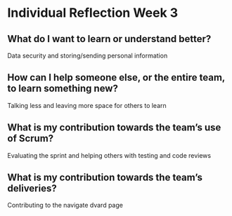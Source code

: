 # Individual Reflection Week 3

## What do I want to learn or understand better?
Data security and storing/sending personal information

## How can I help someone else, or the entire team, to learn something new?
Talking less and leaving more space for others to learn

## What is my contribution towards the team’s use of Scrum?
Evaluating the sprint and helping others with testing and code reviews

## What is my contribution towards the team’s deliveries?
Contributing to the navigate dvard page
